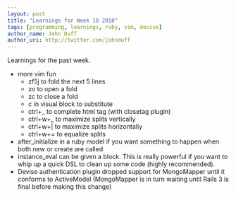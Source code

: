 ```yaml
---
layout: post
title: "Learnings for Week 18 2010"
tags: [programming, learnings, ruby, vim, devise]
author_name: John Duff
author_uri: http://twitter.com/johnduff
---
```


Learnings for the past week.

-   more vim fun
    -   zf5j to fold the next 5 lines
    -   zo to open a fold
    -   zc to close a fold
    -   c in visual block to substitute
    -   ctrl+\_ to complete html tag (with closetag plugin)
    -   ctrl+w+\_ to maximize splits vertically
    -   ctrl+w+\| to maximize splits horizontally
    -   ctrl+w+= to equalize splits
-   after\_initialize in a ruby model if you want something to happen
    when both new or create are called
-   instance\_eval can be given a block. This is really powerful if you
    want to whip up a quick DSL to clean up some code (highly
    recommended).
-   Devise authentication plugin dropped support for MongoMapper until
    it conforms to ActiveModel (MongoMapper is in turn waiting until
    Rails 3 is final before making this change)
